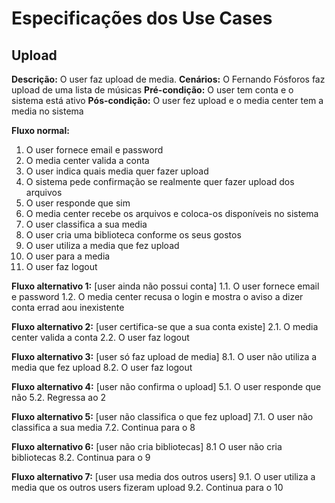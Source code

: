 # Especificações dos Use Cases

## Upload

**Descrição:** O user faz upload de media.
**Cenários:** O Fernando Fósforos faz upload de uma lista de músicas
**Pré-condição:** O user tem conta e o sistema está ativo
**Pós-condição:** O user fez upload e o media center tem a media no sistema

**Fluxo normal:**
1. O user fornece email e password
1. O media center valida a conta
1. O user indica quais media quer fazer upload
1. O sistema pede confirmação se realmente quer fazer upload dos arquivos
1. O user responde que sim
1. O media center recebe os arquivos e coloca-os disponíveis no sistema
1. O user classifica a sua media
1. O user cria uma biblioteca conforme os seus gostos
1. O user utiliza a media que fez upload
1. O user para a media
1. O user faz logout

**Fluxo alternativo 1:** [user ainda não possui conta]
1.1. O user fornece email e password
1.2. O media center recusa o login e mostra o aviso a dizer conta errad aou inexistente 

**Fluxo alternativo 2:** [user certifica-se que a sua conta existe]
2.1. O media center valida a conta
2.2. O user faz logout

**Fluxo alternativo 3:** [user só faz upload de media]
8.1. O user não utiliza a media que fez upload
8.2. O user faz logout

**Fluxo alternativo 4:** [user não confirma o upload]
5.1. O user responde que não
5.2. Regressa ao 2

**Fluxo alternativo 5:** [user não classifica o que fez upload]
7.1. O user não classifica a sua media
7.2. Continua para o 8

**Fluxo alternativo 6:** [user não cria bibliotecas]
8.1 O user não cria bibliotecas
8.2. Continua para o 9

**Fluxo alternativo 7:** [user usa media dos outros users]
9.1. O user utiliza a media que os outros users fizeram upload 
9.2. Continua para o 10


